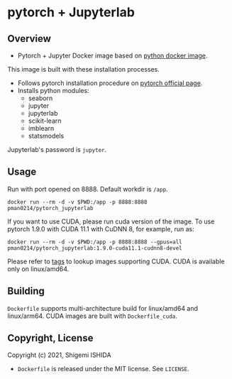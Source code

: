 # pytorch + Jupyterlab

## Overview

* Pytorch + Jupyter Docker image based on [python docker image](https://hub.docker.com/_/python).

This image is built with these installation processes.
* Follows pytorch installation procedure on [pytorch official page](https://pytorch.org).
* Installs python modules:
  * seaborn
  * jupyter
  * jupyterlab
  * scikit-learn
  * imblearn
  * statsmodels

Jupyterlab's password is `jupyter`.

## Usage

Run with port opened on 8888. Default workdir is `/app`.
```
docker run --rm -d -v $PWD:/app -p 8888:8888 pman0214/pytorch_jupyterlab
```

If you want to use CUDA, please run cuda version of the image. To use pytorch 1.9.0 with CUDA 11.1 with CuDNN 8, for example, run as:
```
docker run --rm -d -v $PWD:/app -p 8888:8888 --gpus=all pman0214/pytorch_jupyterlab:1.9.0-cuda11.1-cudnn8-devel
```

Please refer to [tags](https://hub.docker.com/r/pman0214/pytorch_jupyterlab/tags) to lookup images supporting CUDA. CUDA is available only on linux/amd64.

## Building

`Dockerfile` supports multi-architecture build for linux/amd64 and linux/arm64.
CUDA images are built with `Dockerfile_cuda`.

## Copyright, License

Copyright (c) 2021, Shigemi ISHIDA

* `Dockerfile` is released under the MIT license.
  See `LICENSE`.

